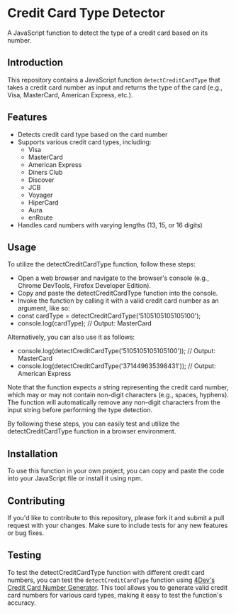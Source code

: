 # Credit Card Type Detector
A JavaScript function to detect the type of a credit card based on its number.

## Introduction
This repository contains a JavaScript function `detectCreditCardType` that takes a credit card number as input and returns the type of the card (e.g., Visa, MasterCard, American Express, etc.).

## Features
* Detects credit card type based on the card number
* Supports various credit card types, including:
    + Visa
    + MasterCard
    + American Express
    + Diners Club
    + Discover
    + JCB
    + Voyager
    + HiperCard
    + Aura
    + enRoute
* Handles card numbers with varying lengths (13, 15, or 16 digits)

## Usage
To utilize the detectCreditCardType function, follow these steps:

+ Open a web browser and navigate to the browser's console (e.g., Chrome DevTools, Firefox Developer Edition).
+ Copy and paste the detectCreditCardType function into the console.
+ Invoke the function by calling it with a valid credit card number as an argument, like so:
+ const cardType = detectCreditCardType('5105105105105100');
+ console.log(cardType); // Output: MasterCard

Alternatively, you can also use it as follows:
+ console.log(detectCreditCardType('5105105105105100')); // Output: MasterCard
+ console.log(detectCreditCardType('371449635398431')); // Output: American Express
  
Note that the function expects a string representing the credit card number, which may or may not contain non-digit characters (e.g., spaces, hyphens). The function will automatically remove any non-digit characters from the input string before performing the type detection.

By following these steps, you can easily test and utilize the detectCreditCardType function in a browser environment.

## Installation
To use this function in your own project, you can copy and paste the code into your JavaScript file or install it using npm.

## Contributing
If you'd like to contribute to this repository, please fork it and submit a pull request with your changes. Make sure to include tests for any new features or bug fixes.

## Testing
To test the detectCreditCardType function with different credit card numbers, you can test the `detectCreditCardType` function using [4Dev's Credit Card Number Generator](https://www.4devs.com.br/gerador_de_numero_cartao_credito). This tool allows you to generate valid credit card numbers for various card types, making it easy to test the function's accuracy.
